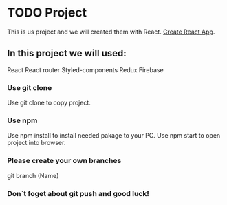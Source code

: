# TODO Project

This is us project and we will created them with React.
[Create React App](https://github.com/facebook/create-react-app).

## In this project we will used:

React
React router
Styled-components 
Redux
Firebase 

### Use git clone
Use git clone to copy project.

### Use npm 
Use npm install to install needed pakage to your PC.
Use npm start to open project into browser.

### Please create your own branches
git branch (Name)

### Don`t foget about git push and good luck!

